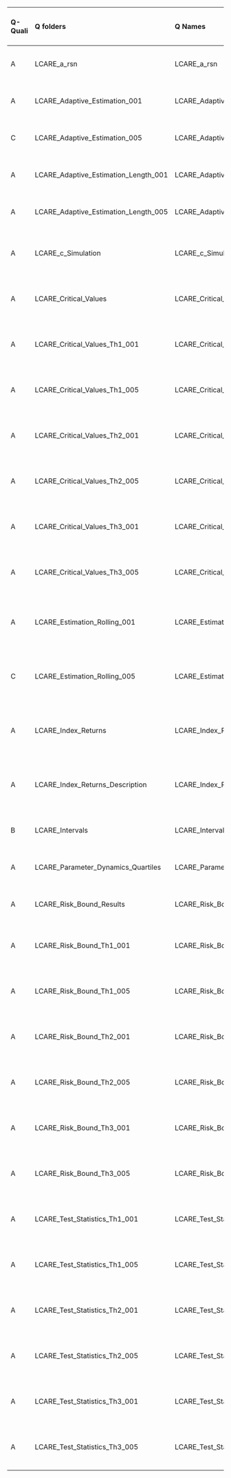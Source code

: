 |Q-Quali |Q folders                            |Q Names                              |Descriptions stats           |Keywords stats             |Meta Info data fields                 |Q Code    |
|:-------|:------------------------------------|:------------------------------------|:----------------------------|:--------------------------|:-------------------------------------|:---------|
|A       |LCARE_a_rsn                          |LCARE_a_rsn                          |20 word(s), 111 Character(s) |6: 5 (standard), 1 (new)   |q, p, a, d, k, s, sa                  |ok        |
|A       |LCARE_Adaptive_Estimation_001        |LCARE_Adaptive_Estimation_001        |20 word(s), 114 Character(s) |11: 10 (standard), 1 (new) |q, p, a, d, k, s, sa                  |ok        |
|C       |LCARE_Adaptive_Estimation_005        |LCARE_Adaptive_Estimation_001        |20 word(s), 113 Character(s) |11: 10 (standard), 1 (new) |q, p, a, d, k, s, sa                  |NOT FOUND |
|A       |LCARE_Adaptive_Estimation_Length_001 |LCARE_Adaptive_Estimation_Length_001 |37 word(s), 203 Character(s) |11: 11 (standard), 0 (new) |q, p, a, d, k, s, sa                  |ok        |
|A       |LCARE_Adaptive_Estimation_Length_005 |LCARE_Adaptive_Estimation_Length_005 |37 word(s), 203 Character(s) |12: 11 (standard), 1 (new) |q, p, a, d, k, s, sa                  |ok        |
|A       |LCARE_c_Simulation                   |LCARE_c_Simulation                   |10 word(s), 50 Character(s)  |6: 5 (standard), 1 (new)   |q, p, a, d, k, df, s, sa, sf          |ok        |
|A       |LCARE_Critical_Values                |LCARE_Critical_Values                |29 word(s), 167 Character(s) |10: 9 (standard), 1 (new)  |q, p, a, d, k, df, o, s, sa           |ok        |
|A       |LCARE_Critical_Values_Th1_001        |LCARE_Critical_Values_Th1_001        |20 word(s), 116 Character(s) |12: 10 (standard), 2 (new) |q, p, a, d, k, df, o, s, sa, sf       |ok        |
|A       |LCARE_Critical_Values_Th1_005        |LCARE_Critical_Values_Th1_005        |20 word(s), 116 Character(s) |12: 10 (standard), 2 (new) |q, p, a, d, k, df, o, s, sa, sf       |ok        |
|A       |LCARE_Critical_Values_Th2_001        |LCARE_Critical_Values_Th2_001        |20 word(s), 116 Character(s) |12: 10 (standard), 2 (new) |q, p, a, d, k, df, o, s, sa, sf       |ok        |
|A       |LCARE_Critical_Values_Th2_005        |LCARE_Critical_Values_Th2_005        |20 word(s), 116 Character(s) |12: 10 (standard), 2 (new) |q, p, a, d, k, df, o, s, sa, sf       |ok        |
|A       |LCARE_Critical_Values_Th3_001        |LCARE_Critical_Values_Th3_001        |20 word(s), 116 Character(s) |12: 10 (standard), 2 (new) |q, p, a, d, k, df, o, s, sa, sf       |ok        |
|A       |LCARE_Critical_Values_Th3_005        |LCARE_Critical_Values_Th3_005        |20 word(s), 116 Character(s) |12: 10 (standard), 2 (new) |q, p, a, d, k, df, o, s, sa, sf       |ok        |
|A       |LCARE_Estimation_Rolling_001         |LCARE_Estimation_Rolling_001         |28 word(s), 165 Character(s) |14: 14 (standard), 0 (new) |q, p, a, d, k, df, e, i, o, s, sa, sf |ok        |
|C       |LCARE_Estimation_Rolling_005         |LCARE_Estimation_Rolling_001         |28 word(s), 165 Character(s) |14: 14 (standard), 0 (new) |q, p, a, d, k, df, e, i, o, s, sa, sf |NOT FOUND |
|A       |LCARE_Index_Returns                  |LCARE_Index_Returns                  |15 word(s), 98 Character(s)  |7: 7 (standard), 0 (new)   |q, p, a, d, k, df, e, i, o, s, sa     |ok        |
|A       |LCARE_Index_Returns_Description      |LCARE_Index_Returns_Description      |30 word(s), 188 Character(s) |12: 12 (standard), 0 (new) |q, p, a, d, k, df, e, i, o, s, sa     |ok        |
|B       |LCARE_Intervals                      |LCARE_Intervals                      |6 word(s), 40 Character(s)   |6: 5 (standard), 1 (new)   |q, p, a, d, k, s, sa                  |ok        |
|A       |LCARE_Parameter_Dynamics_Quartiles   |LCARE_Parameter_Dynamics_Quartiles   |22 word(s), 137 Character(s) |5: 5 (standard), 0 (new)   |q, p, a, d, k, df, s, sa              |ok        |
|A       |LCARE_Risk_Bound_Results             |LCARE_Risk_Bound_Results             |13 word(s), 87 Character(s)  |7: 6 (standard), 1 (new)   |q, p, a, d, k, df, s, sa              |ok        |
|A       |LCARE_Risk_Bound_Th1_001             |LCARE_Risk_Bound_Th1_001             |17 word(s), 94 Character(s)  |7: 6 (standard), 1 (new)   |q, p, a, d, k, df, o, s, sa, sf       |ok        |
|A       |LCARE_Risk_Bound_Th1_005             |LCARE_Risk_Bound_Th1_005             |17 word(s), 94 Character(s)  |8: 7 (standard), 1 (new)   |q, p, a, d, k, df, o, s, sa, sf       |ok        |
|A       |LCARE_Risk_Bound_Th2_001             |LCARE_Risk_Bound_Th2_001             |17 word(s), 94 Character(s)  |8: 7 (standard), 1 (new)   |q, p, a, d, k, df, o, s, sa, sf       |ok        |
|A       |LCARE_Risk_Bound_Th2_005             |LCARE_Risk_Bound_Th2_005             |17 word(s), 94 Character(s)  |8: 7 (standard), 1 (new)   |q, p, a, d, k, df, o, s, sa, sf       |ok        |
|A       |LCARE_Risk_Bound_Th3_001             |LCARE_Risk_Bound_Th3_001             |17 word(s), 94 Character(s)  |8: 7 (standard), 1 (new)   |q, p, a, d, k, df, o, s, sa, sf       |ok        |
|A       |LCARE_Risk_Bound_Th3_005             |LCARE_Risk_Bound_Th3_005             |17 word(s), 94 Character(s)  |8: 7 (standard), 1 (new)   |q, p, a, d, k, df, o, s, sa, sf       |ok        |
|A       |LCARE_Test_Statistics_Th1_001        |LCARE_Test_Statistics_Th1_001        |13 word(s), 91 Character(s)  |11: 10 (standard), 1 (new) |q, p, a, d, k, df, o, s, sa, sf       |ok        |
|A       |LCARE_Test_Statistics_Th1_005        |LCARE_Test_Statistics_Th1_005        |13 word(s), 91 Character(s)  |11: 10 (standard), 1 (new) |q, p, a, d, k, df, o, s, sa, sf       |ok        |
|A       |LCARE_Test_Statistics_Th2_001        |LCARE_Test_Statistics_Th2_001        |13 word(s), 91 Character(s)  |11: 10 (standard), 1 (new) |q, p, a, d, k, df, o, s, sa, sf       |ok        |
|A       |LCARE_Test_Statistics_Th2_005        |LCARE_Test_Statistics_Th2_005        |13 word(s), 91 Character(s)  |11: 10 (standard), 1 (new) |q, p, a, d, k, df, o, s, sa, sf       |ok        |
|A       |LCARE_Test_Statistics_Th3_001        |LCARE_Test_Statistics_Th3_001        |13 word(s), 91 Character(s)  |11: 10 (standard), 1 (new) |q, p, a, d, k, df, o, s, sa, sf       |ok        |
|A       |LCARE_Test_Statistics_Th3_005        |LCARE_Test_Statistics_Th3_005        |13 word(s), 91 Character(s)  |11: 10 (standard), 1 (new) |q, p, a, d, k, df, o, s, sa, sf       |ok        |
